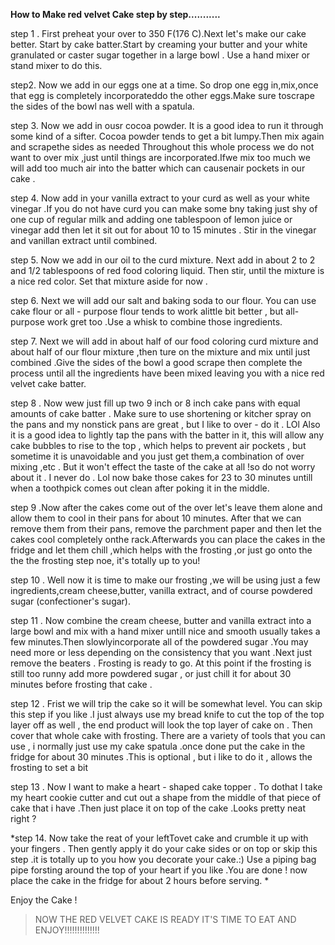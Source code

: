**How to Make red velvet Cake step by step...........**


step 1 . First preheat your over to 350 F(176 C).Next let's make our cake better. Start by cake batter.Start  by creaming your butter and your white granulated or caster sugar together in a large bowl . Use  a hand mixer or stand mixer to do this. 

step2. Now we add in our eggs one at a time. So drop one egg in,mix,once that egg is completely incorporateddo the other eggs.Make sure toscrape the sides of the bowl nas well with a spatula.

step 3. Now we add in ousr cocoa powder. It is a good idea to run  it through some kind of a sifter. Cocoa powder tends to get a bit lumpy.Then mix again and scrapethe sides as needed Throughout this whole  process we do not want to over mix ,just until things are incorporated.Ifwe mix too much we will add too much air into the batter which can causenair pockets in our cake .

step 4. Now add in your vanilla extract to your curd as well as your white vinegar .If you do not have curd you can make some bny taking just shy of one cup of regular milk and adding one tablespoon of lemon juice or vinegar add then let it sit out for about 10 to 15 minutes . Stir in the vinegar and vanillan extract until combined.

step 5. Now we add in our oil to the curd mixture. Next add in about 2 to 2 and 1/2 tablespoons of red food coloring liquid. Then stir, until the mixture is a nice red color. Set that mixture aside for now .

step 6. Next we will add our salt and baking soda to our flour. You can use cake flour or all - purpose flour tends to work alittle bit better , but all-purpose work gret too .Use a whisk to combine those ingredients.

step 7. Next we will add in about half of our food coloring curd mixture and about half of our flour mixture ,then ture on the mixture and mix until just combined .Give the sides of the bowl a good scrape  then complete the process until all the ingredients have been mixed leaving you with a nice red velvet  cake batter.

step 8 . Now wew just  fill up two 9 inch or 8 inch  cake  pans  with equal amounts of cake batter . Make sure to use shortening or kitcher spray on the pans and my nonstick pans are great , but I  like   to over - do it . LOl Also it is a good idea to lightly tap the pans with the batter in it, this will allow any cake bubbles to rise to the top , which helps to   prevent air pockets , but sometime  it is unavoidable and you just get them,a combination of over mixing ,etc  . But it won't effect the taste of the cake at all !so do not worry about it . I never do . Lol   now  bake  those cakes for 23 to 30  minutes untill when a toothpick comes out clean after poking it in the middle.

step 9 .Now after the cakes come out of the over let's leave them alone  and allow them to cool in their pans for about 10 minutes. After that  we can remove them from their pans, remove the parchment paper and then let the cakes cool completely onthe rack.Afterwards you can place the cakes in the fridge and let them chill ,which helps with the frosting ,or just go onto the the the frosting step noe, it's totally up to you!

step 10 . Well now it is  time to make our frosting ,we will be using just a few ingredients,cream cheese,butter, vanilla extract, and of course powdered sugar (confectioner's sugar).

step 11 . Now combine the cream cheese, butter and vanilla extract into a large bowl and mix with a hand mixer untill nice and smooth usually takes a few minutes.Then slowlyincorporate all of the powdered sugar .You may need more or less depending on the consistency that you want .Next just remove the beaters . Frosting is ready to  go. At this  point if the frosting is still too runny  add  more  powdered sugar , or just chill it for about 30 minutes before frosting that cake .

step 12 .  Frist we will trip the cake so it will be somewhat level. You can skip this step if you like .I just  always use my bread knife to cut  the top of  the top layer off as well , the end product will look the top layer of cake on . Then cover that whole cake  with frosting. There are a variety of tools that you  can use , i normally just  use my cake spatula .once done put the cake in the fridge for about 30 minutes .This is optional , but  i like to do  it , allows the frosting to set a bit 

step 13 . Now I want to make a heart - shaped cake topper . To dothat I take  my heart cookie cutter and cut out a shape from  the  middle of that piece of cake that i have .Then just place it on top  of the cake .Looks pretty neat right ?

*step 14. Now take the reat of your leftTovet cake and crumble it up with your fingers . Then gently apply it do your cake sides or on top or  skip this step .it is totally up to you how  you decorate your cake.:) Use a piping bag pipe forsting around the top of your heart if you  like .You are done ! now place the cake in the fridge for about  2 hours  before serving. *

Enjoy the Cake   !


> NOW THE RED VELVET CAKE IS READY IT'S TIME  TO EAT  AND ENJOY!!!!!!!!!!!!!!